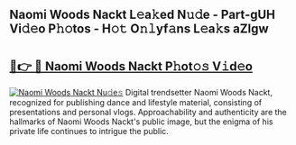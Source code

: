 ## Naomi Woods Nackt L𝚎a𝚔ed N𝚞𝚍e - Part-gUH Vi𝚍𝚎o P𝚑𝚘tos - H𝚘𝚝 O𝚗𝚕yf𝚊ns L𝚎a𝚔s aZlgw

# <h2><a href="http://kfaccw7.oniu.top/?m=Naomi+Woods+Nackt">🔗👉 🔴 Naomi Woods Nackt P𝚑ot𝚘𝚜 V𝚒d𝚎o</a></h2>

[![Naomi Woods Nackt Nu𝚍e𝚜](https://i.imgur.com/0qMVB7G.gif)](http://kfaccw7.oniu.top/?m=Naomi+Woods+Nackt)
Digital trendsetter Naomi Woods Nackt, recognized for publishing dance and lifestyle material, consisting of presentations and personal vlogs. Approachability and authenticity are the hallmarks of Naomi Woods Nackt's public image, but the enigma of his private life continues to intrigue the public.  
